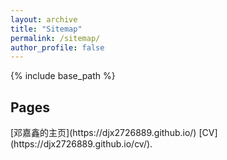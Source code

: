 ```yaml
---
layout: archive
title: "Sitemap"
permalink: /sitemap/
author_profile: false
---
```


{% include base_path %}

<h2>Pages</h2>
[邓嘉鑫的主页](https://djx2726889.github.io/)  
[CV](https://djx2726889.github.io/cv/).
